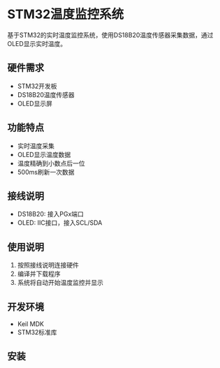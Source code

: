 # STM32温度监控系统

基于STM32的实时温度监控系统，使用DS18B20温度传感器采集数据，通过OLED显示实时温度。

## 硬件需求

- STM32开发板
- DS18B20温度传感器
- OLED显示屏

## 功能特点

- 实时温度采集
- OLED显示温度数据
- 温度精确到小数点后一位
- 500ms刷新一次数据

## 接线说明

- DS18B20: 接入PGx端口
- OLED: IIC接口，接入SCL/SDA

## 使用说明

1. 按照接线说明连接硬件
2. 编译并下载程序
3. 系统将自动开始温度监控并显示

## 开发环境

- Keil MDK
- STM32标准库

## 安装
